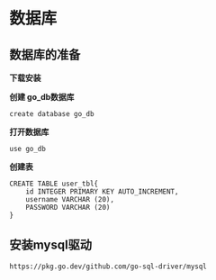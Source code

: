 # 数据库

## 数据库的准备

**下载安装**

**创建 go_db数据库**

```
create database go_db
```

**打开数据库**

```
use go_db
```

**创建表**

```
CREATE TABLE user_tbl{
	id INTEGER PRIMARY KEY AUTO_INCREMENT,
	username VARCHAR (20),
	PASSWORD VARCHAR (20)
}
```

## 安装mysql驱动

```
https://pkg.go.dev/github.com/go-sql-driver/mysql
```

